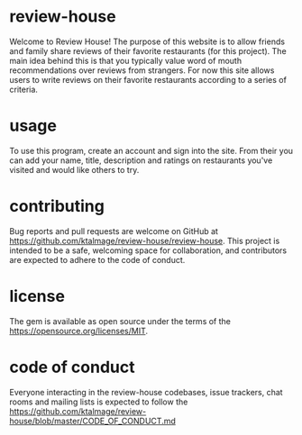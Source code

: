 # review-house

Welcome to Review House! The purpose of this website is to allow friends and family share reviews of their favorite restaurants (for this project). The main idea behind this is that you typically value word of mouth recommendations over reviews from strangers. For now this site allows users to write reviews on their favorite restaurants according to a series of criteria. 

# usage

To use this program, create an account and sign into the site. From their you can add your name, title, description and ratings on restaurants you've visited and would like others to try. 

# contributing

Bug reports and pull requests are welcome on GitHub at https://github.com/ktalmage/review-house/review-house. This project is intended to be a safe, welcoming space for collaboration, and contributors are expected to adhere to the code of conduct.

# license

The gem is available as open source under the terms of the https://opensource.org/licenses/MIT.

# code of conduct

Everyone interacting in the review-house codebases, issue trackers, chat rooms and mailing lists is expected to follow the https://github.com/ktalmage/review-house/blob/master/CODE_OF_CONDUCT.md